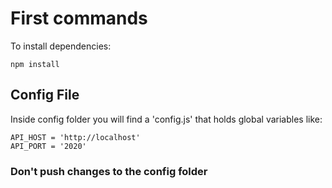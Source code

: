 # First commands

To install dependencies:
```
npm install
```

## Config File

Inside config folder you will find a 'config.js' that holds global variables like:
```
API_HOST = 'http://localhost'
API_PORT = '2020'
```

### Don't push changes to the config folder 
